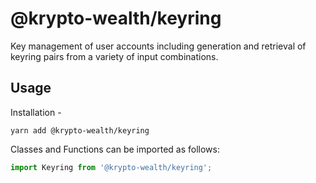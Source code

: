 # @krypto-wealth/keyring

Key management of user accounts including generation and retrieval of keyring pairs from a variety of input combinations.

## Usage

Installation -

```
yarn add @krypto-wealth/keyring
```

Classes and Functions can be imported as follows:

```js
import Keyring from '@krypto-wealth/keyring';
```
